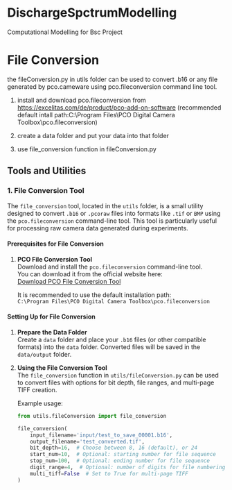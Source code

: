 # DischargeSpctrumModelling
Computational Modelling for Bsc Project


# File Conversion
the fileConversion.py in utils folder can be used to convert .b16 or any file generated by pco.cameware using pco.fileconversion command line tool.

1. install and download pco.fileconversion from https://excelitas.com/de/product/pco-add-on-software (recommended default intall path:C:\Program Files\PCO Digital Camera Toolbox\pco.fileconversion)

2. create a data folder and put your data into that folder

3. use file_conversion function in fileConversion.py

## Tools and Utilities

### 1. File Conversion Tool

The `file_conversion` tool, located in the `utils` folder, is a small utility designed to convert `.b16` or `.pcoraw` files into formats like `.tif` or `BMP` using the `pco.fileconversion` command-line tool. This tool is particularly useful for processing raw camera data generated during experiments.

#### Prerequisites for File Conversion

1. **PCO File Conversion Tool**  
   Download and install the `pco.fileconversion` command-line tool.  
   You can download it from the official website here:  
   [Download PCO File Conversion Tool](https://excelitas.com/de/product/pco-add-on-software)

   It is recommended to use the default installation path:  
   `C:\Program Files\PCO Digital Camera Toolbox\pco.fileconversion`

#### Setting Up for File Conversion

1. **Prepare the Data Folder**  
   Create a `data` folder and place your `.b16` files (or other compatible formats) into the `data` folder. Converted files will be saved in the `data/output` folder.

2. **Using the File Conversion Tool**  
   The `file_conversion` function in `utils/fileConversion.py` can be used to convert files with options for bit depth, file ranges, and multi-page TIFF creation.

   Example usage:
   ```python
   from utils.fileConversion import file_conversion

   file_conversion(
       input_filename='input/test_to_save_00001.b16', 
       output_filename='test_converted.tif', 
       bit_depth=16,  # Choose between 8, 16 (default), or 24
       start_num=10,  # Optional: starting number for file sequence
       stop_num=100,  # Optional: ending number for file sequence
       digit_range=4,  # Optional: number of digits for file numbering
       multi_tiff=False  # Set to True for multi-page TIFF
   )